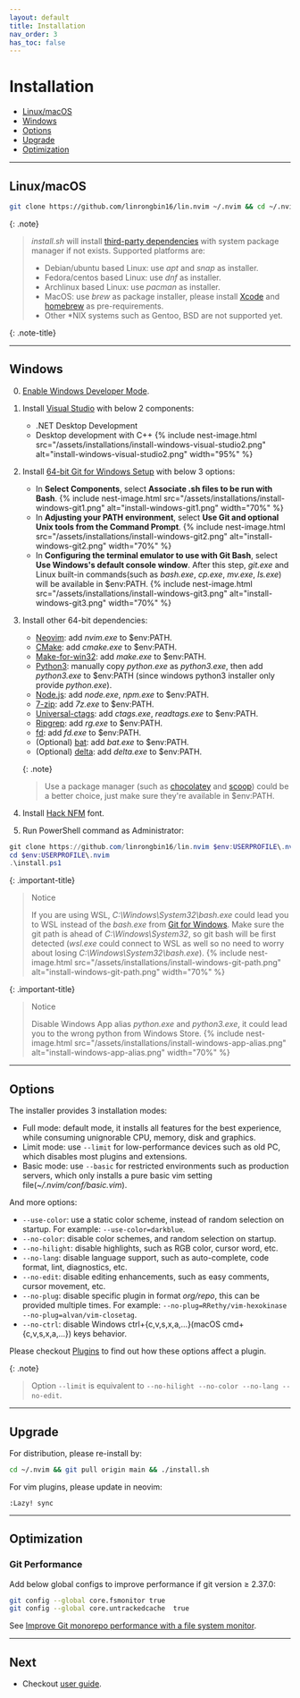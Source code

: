 ```yaml
---
layout: default
title: Installation
nav_order: 3
has_toc: false
---
```


# Installation

- [Linux/macOS](#linuxmacos)
- [Windows](#windows)
- [Options](#options)
- [Upgrade](#upgrade)
- [Optimization](#optimization)

---

## Linux/macOS

```bash
git clone https://github.com/linrongbin16/lin.nvim ~/.nvim && cd ~/.nvim && ./install.sh
```

{: .note}

> _install.sh_ will install [third-party dependencies](/lin.nvim.dev/appendix/#dependencies) with system package manager if not exists. Supported platforms are:
>
> - Debian/ubuntu based Linux: use _apt_ and _snap_ as installer.
> - Fedora/centos based Linux: use _dnf_ as installer.
> - Archlinux based Linux: use _pacman_ as installer.
> - MacOS: use _brew_ as package installer, please install [Xcode](https://guide.macports.org/chunked/installing.html) and [homebrew](https://brew.sh/) as pre-requirements.
> - Other \*NIX systems such as Gentoo, BSD are not supported yet.

{: .note-title}

---

## Windows

0. [Enable Windows Developer Mode](https://learn.microsoft.com/en-us/windows/apps/get-started/enable-your-device-for-development#activate-developer-mode).

1. Install [Visual Studio](https://www.visualstudio.com/) with below 2 components:

   - .NET Desktop Development
   - Desktop development with C++
     {% include nest-image.html src="/assets/installations/install-windows-visual-studio2.png" alt="install-windows-visual-studio2.png" width="95%" %}

2. Install [64-bit Git for Windows Setup](https://git-scm.com/downloads) with below 3 options:

   - In **Select Components**, select **Associate .sh files to be run with Bash**.
     {% include nest-image.html src="/assets/installations/install-windows-git1.png" alt="install-windows-git1.png" width="70%" %}
   - In **Adjusting your PATH environment**, select **Use Git and optional Unix tools from the Command Prompt**.
     {% include nest-image.html src="/assets/installations/install-windows-git2.png" alt="install-windows-git2.png" width="70%" %}
   - In **Configuring the terminal emulator to use with Git Bash**, select **Use Windows's default console window**. After this step, _git.exe_ and Linux built-in commands(such as _bash.exe_, _cp.exe_, _mv.exe_, _ls.exe_) will be available in $env:PATH.
     {% include nest-image.html src="/assets/installations/install-windows-git3.png" alt="install-windows-git3.png" width="70%" %}

3. Install other 64-bit dependencies:

   - [Neovim](https://github.com/neovim/neovim/releases/latest): add _nvim.exe_ to $env:PATH.
   - [CMake](https://github.com/Kitware/CMake/releases/latest): add _cmake.exe_ to $env:PATH.
   - [Make-for-win32](https://sourceforge.net/projects/gnuwin32/files/make): add _make.exe_ to $env:PATH.
   - [Python3](https://www.python.org/downloads/windows/): manually copy _python.exe_ as _python3.exe_, then add _python3.exe_ to $env:PATH (since windows python3 installer only provide _python.exe_).
   - [Node.js](https://nodejs.org/en/download/): add _node.exe_, _npm.exe_ to $env:PATH.
   - [7-zip](https://www.7-zip.org/): add _7z.exe_ to $env:PATH.
   - [Universal-ctags](https://github.com/universal-ctags/ctags-win32/releases): add _ctags.exe_, _readtags.exe_ to $env:PATH.
   - [Ripgrep](https://github.com/BurntSushi/ripgrep): add _rg.exe_ to $env:PATH.
   - [fd](https://github.com/sharkdp/fd): add _fd.exe_ to $env:PATH.
   - (Optional) [bat](https://github.com/sharkdp/bat): add _bat.exe_ to $env:PATH.
   - (Optional) [delta](https://github.com/dandavison/delta): add _delta.exe_ to $env:PATH.

   {: .note}

   > Use a package manager (such as [chocolatey](https://chocolatey.org/) and [scoop](https://scoop.sh/)) could be a better choice, just make sure they're available in $env:PATH.

4. Install [Hack NFM](https://github.com/ryanoasis/nerd-fonts/releases/download/v2.2.2/Hack.zip) font.

5. Run PowerShell command as Administrator:

```powershell
git clone https://github.com/linrongbin16/lin.nvim $env:USERPROFILE\.nvim
cd $env:USERPROFILE\.nvim
.\install.ps1
```

{: .important-title}

> Notice
>
> If you are using WSL, _C:\Windows\System32\bash.exe_ could lead you to WSL instead of the _bash.exe_ from [Git for Windows](https://git-scm.com/). Make sure the git path is ahead of _C:\Windows\System32_, so git bash will be first detected (_wsl.exe_ could connect to WSL as well so no need to worry about losing _C:\Windows\System32\bash.exe_).
> {% include nest-image.html src="/assets/installations/install-windows-git-path.png" alt="install-windows-git-path.png" width="70%" %}

{: .important-title}

> Notice
>
> Disable Windows App alias _python.exe_ and _python3.exe_, it could lead you to the wrong python from Windows Store.
> {% include nest-image.html src="/assets/installations/install-windows-app-alias.png" alt="install-windows-app-alias.png" width="70%" %}

---

## Options

The installer provides 3 installation modes:

- Full mode: default mode, it installs all features for the best experience, while consuming unignorable CPU, memory, disk and graphics.
- Limit mode: use `--limit` for low-performance devices such as old PC, which disables most plugins and extensions.
- Basic mode: use `--basic` for restricted environments such as production servers, which only installs a pure basic vim setting file(_~/.nvim/conf/basic.vim_).

And more options:

- `--use-color`: use a static color scheme, instead of random selection on startup. For example: `--use-color=darkblue`.
- `--no-color`: disable color schemes, and random selection on startup.
- `--no-hilight`: disable highlights, such as RGB color, cursor word, etc.
- `--no-lang`: disable language support, such as auto-complete, code format, lint, diagnostics, etc.
- `--no-edit`: disable editing enhancements, such as easy comments, cursor movement, etc.
- `--no-plug`: disable specific plugin in format _org/repo_, this can be provided multiple times. For example: `--no-plug=RRethy/vim-hexokinase --no-plug=alvan/vim-closetag`.
- `--no-ctrl`: disable Windows ctrl+{c,v,s,x,a,...}(macOS cmd+{c,v,s,x,a,...}) keys behavior.

Please checkout [Plugins](/lin.nvim.dev/docs/appendix/#plugins) to find out how these options affect a plugin.

{: .note}

> Option `--limit` is equivalent to `--no-hilight --no-color --no-lang --no-edit`.

---

## Upgrade

For distribution, please re-install by:

```bash
cd ~/.nvim && git pull origin main && ./install.sh
```

For vim plugins, please update in neovim:

```vim
:Lazy! sync
```

---

## Optimization

### Git Performance

Add below global configs to improve performance if git version &ge; 2.37.0:

```bash
git config --global core.fsmonitor true
git config --global core.untrackedcache  true
```

See [Improve Git monorepo performance with a file system monitor](https://github.blog/2022-06-29-improve-git-monorepo-performance-with-a-file-system-monitor/).

---

## Next

- Checkout [user guide](/lin.nvim.dev/docs/user-guide).
